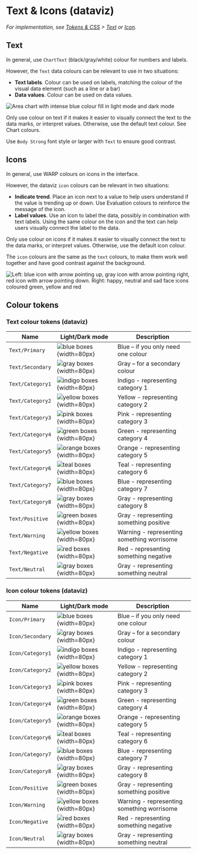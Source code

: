 # Text & Icons (dataviz)

*For implementation, see [Tokens & CSS](/foundations/data-visualization/tokens/introduction/) > [Text](/foundations/data-visualization/tokens/text/) or [Icon](/foundations/data-visualization/tokens/icon/).*

## Text

In general, use `ChartText` (black/gray/white) colour for numbers and labels. 

However, the `Text` data colours can be relevant to use in two situations:
- **Text labels**. Colour can be used on labels, matching the colour of the visual data element (such as a line or a bar) 
- **Data values**. Colour can be used on data values.

![Area chart with intense blue colour fill in light mode and dark mode](/foundations/dataviz/element-text.png)

Only use colour on text if it makes it easier to visually connect the text to the data marks, or interpret values. Otherwise, use the default text colour. See Chart colours.   

Use `Body Strong` font style or larger with `Text` to ensure good contrast.

## Icons

In general, use WARP colours on icons in the interface.

However, the dataviz `icon` colours can be relevant in two situations:
- **Indicate trend**. Place an icon next to a value to help users understand if the value is trending up or down. Use Evaluation colours to reinforce the message of the icon.
- **Label values**. Use an icon to label the data, possibly in combination with text labels. Using the same colour on the icon and the text can help users visually connect the label to the data.

Only use colour on icons if it makes it easier to visually connect the text to the data marks, or interpret values. Otherwise, use the default icon colour.

The `icon` colours are the same as the `text` colours, to make them work well together and have good contrast against the background.

![Left: blue icon with arrow pointing up, gray icon with arrow pointing right, red icon with arrow pointing down. Right: happy, neutral and sad face icons coloured green, yellow and red](/foundations/dataviz/element-icon.png)

## Colour tokens

### Text colour tokens (dataviz)

| Name | Light/Dark mode | Description | 
| ---- | --------------- | ----------- | 
| `Text/Primary` | ![blue boxes](/foundations/dataviz/col-preview/primary-text.png){width=80px} | Blue – if you only need one colour | 
| `Text/Secondary` | ![gray boxes](/foundations/dataviz/col-preview/secondary-text.png){width=80px} | Gray – for a secondary colour | 
| `Text/Category1` | ![indigo boxes](/foundations/dataviz/col-preview/category1-text.png){width=80px} | Indigo - representing category 1 | 
| `Text/Category2` | ![yellow boxes](/foundations/dataviz/col-preview/category2-text.png){width=80px} | Yellow - representing category 2 | 
| `Text/Category3` | ![pink boxes](/foundations/dataviz/col-preview/category3-text.png){width=80px} | Pink - representing category 3 | 
| `Text/Category4` | ![green boxes](/foundations/dataviz/col-preview/category4-text.png){width=80px} | Green - representing category 4 | 
| `Text/Category5` | ![orange boxes](/foundations/dataviz/col-preview/category5-text.png){width=80px} | Orange - representing category 5 | 
| `Text/Category6` | ![teal boxes](/foundations/dataviz/col-preview/category6-text.png){width=80px} | Teal - representing category 6 | 
| `Text/Category7` | ![blue boxes](/foundations/dataviz/col-preview/category7-text.png){width=80px} | Blue - representing category 7 | 
| `Text/Category8` | ![gray boxes](/foundations/dataviz/col-preview/category8-text.png){width=80px} | Gray - representing category 8 | 
| `Text/Positive` | ![green boxes](/foundations/dataviz/col-preview/positive-text.png){width=80px} | Gray - representing something positive | 
| `Text/Warning` | ![yellow boxes](/foundations/dataviz/col-preview/warning-text.png){width=80px} | Warning - representing something worrisome | 
| `Text/Negative` | ![red boxes](/foundations/dataviz/col-preview/positive-text.png){width=80px} | Red - representing something negative | 
| `Text/Neutral` | ![gray boxes](/foundations/dataviz/col-preview/positive-text.png){width=80px} | Gray - representing something neutral | 

### Icon colour tokens (dataviz)

| Name | Light/Dark mode | Description | 
| ---- | --------------- | ----------- | 
| `Icon/Primary` | ![blue boxes](/foundations/dataviz/col-preview/primary-icon.png){width=80px} | Blue – if you only need one colour | 
| `Icon/Secondary` | ![gray boxes](/foundations/dataviz/col-preview/secondary-icon.png){width=80px} | Gray – for a secondary colour | 
| `Icon/Category1` | ![indigo boxes](/foundations/dataviz/col-preview/category1-icon.png){width=80px} | Indigo - representing category 1 | 
| `Icon/Category2` | ![yellow boxes](/foundations/dataviz/col-preview/category2-icon.png){width=80px} | Yellow - representing category 2 | 
| `Icon/Category3` | ![pink boxes](/foundations/dataviz/col-preview/category3-icon.png){width=80px} | Pink - representing category 3 | 
| `Icon/Category4` | ![green boxes](/foundations/dataviz/col-preview/category4-icon.png){width=80px} | Green - representing category 4 | 
| `Icon/Category5` | ![orange boxes](/foundations/dataviz/col-preview/category5-icon.png){width=80px} | Orange - representing category 5 | 
| `Icon/Category6` | ![teal boxes](/foundations/dataviz/col-preview/category6-icon.png){width=80px} | Teal - representing category 6 | 
| `Icon/Category7` | ![blue boxes](/foundations/dataviz/col-preview/category7-icon.png){width=80px} | Blue - representing category 7 | 
| `Icon/Category8` | ![gray boxes](/foundations/dataviz/col-preview/category8-icon.png){width=80px} | Gray - representing category 8 | 
| `Icon/Positive` | ![green boxes](/foundations/dataviz/col-preview/positive-icon.png){width=80px} | Gray - representing something positive | 
| `Icon/Warning` | ![yellow boxes](/foundations/dataviz/col-preview/warning-icon.png){width=80px} | Warning - representing something worrisome | 
| `Icon/Negative` | ![red boxes](/foundations/dataviz/col-preview/positive-icon.png){width=80px} | Red - representing something negative | 
| `Icon/Neutral` | ![gray boxes](/foundations/dataviz/col-preview/positive-icon.png){width=80px} | Gray - representing something neutral | 

